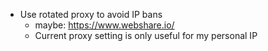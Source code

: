 - Use rotated proxy to avoid IP bans
    - maybe: https://www.webshare.io/
    - Current proxy setting is only useful for my personal IP